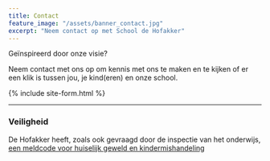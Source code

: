 ```yaml
---
title: Contact
feature_image: "/assets/banner_contact.jpg"
excerpt: "Neem contact op met School de Hofakker"
---
```

Geïnspireerd door onze visie?

Neem contact met ons op om kennis met ons te maken en te kijken of er een klik is tussen jou, je kind(eren) en onze school.

{% include site-form.html %}

---
### Veiligheid
De Hofakker heeft, zoals ook gevraagd door de inspectie van het onderwijs, [een meldcode voor huiselijk geweld en kindermishandeling](/assets/Meldcode-huiselijk-geweld.pdf)

